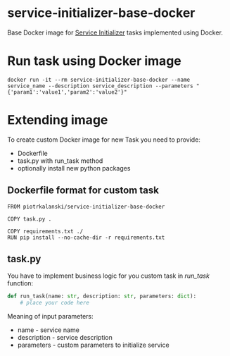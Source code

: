 # service-initializer-base-docker

Base Docker image for [Service Initializer](https://github.com/piotr-kalanski/service-initializer) tasks implemented using Docker.

# Run task using Docker image

    docker run -it --rm service-initializer-base-docker --name service_name --description service_description --parameters "{'param1':'value1','param2':'value2'}"

# Extending image

To create custom Docker image for new Task you need to provide:
- Dockerfile
- task.py with run_task method
- optionally install new python packages

## Dockerfile format for custom task

```
FROM piotrkalanski/service-initializer-base-docker

COPY task.py .

COPY requirements.txt ./
RUN pip install --no-cache-dir -r requirements.txt
```

## task.py

You have to implement business logic for you custom task in *run_task* function:

```python
def run_task(name: str, description: str, parameters: dict):
    # place your code here
```
Meaning of input parameters:
- name - service name
- description - service description
- parameters - custom parameters to initialize service
